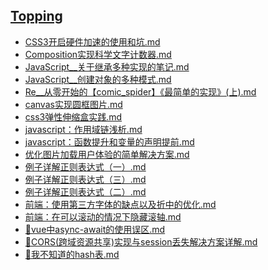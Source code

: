 ## [Topping](./docs/Topping)
- [CSS3开启硬件加速的使用和坑.md](./docs/Topping/CSS3开启硬件加速的使用和坑.md)
- [Composition实现科学文字计数器.md](./docs/Topping/Composition实现科学文字计数器.md)
- [JavaScript__关于继承多种实现的笔记.md](./docs/Topping/JavaScript__关于继承多种实现的笔记.md)
- [JavaScript__创建对象的多种模式.md](./docs/Topping/JavaScript__创建对象的多种模式.md)
- [Re__从零开始的【comic_spider】《最简单的实现》(上).md](./docs/Topping/Re__从零开始的【comic_spider】《最简单的实现》(上).md)
- [canvas实现圆框图片.md](./docs/Topping/canvas实现圆框图片.md)
- [css3弹性伸缩盒实践.md](./docs/Topping/css3弹性伸缩盒实践.md)
- [javascript：作用域链浅析.md](./docs/Topping/javascript：作用域链浅析.md)
- [javascript：函数提升和变量的声明提前.md](./docs/Topping/javascript：函数提升和变量的声明提前.md)
- [优化图片加载用户体验的简单解决方案.md](./docs/Topping/优化图片加载用户体验的简单解决方案.md)
- [例子详解正则表达式（一）.md](./docs/Topping/例子详解正则表达式（一）.md)
- [例子详解正则表达式（三）.md](./docs/Topping/例子详解正则表达式（三）.md)
- [例子详解正则表达式（二）.md](./docs/Topping/例子详解正则表达式（二）.md)
- [前端：使用第三方字体的缺点以及折中的优化.md](./docs/Topping/前端：使用第三方字体的缺点以及折中的优化.md)
- [前端：在可以滚动的情况下隐藏滚轴.md](./docs/Topping/前端：在可以滚动的情况下隐藏滚轴.md)
- [🐊vue中async-await的使用误区.md](./docs/Topping/🐊vue中async-await的使用误区.md)
- [🐒CORS(跨域资源共享)实现与session丢失解决方案详解.md](./docs/Topping/🐒CORS(跨域资源共享)实现与session丢失解决方案详解.md)
- [🖖我不知道的hash表.md](./docs/Topping/🖖我不知道的hash表.md)

